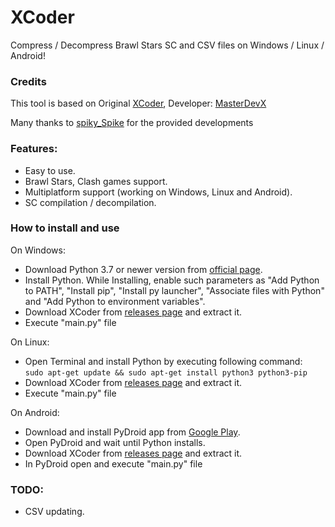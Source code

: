 # XCoder
Compress / Decompress Brawl Stars SC and CSV files on Windows / Linux / Android!

### Credits
This tool is based on Original <a href="https://github.com/MasterDevX/xcoder">XCoder</a>, Developer: <a href="https://github.com/MasterDevX">MasterDevX</a></br>

Many thanks to <a href="https://github.com/spiky-s">spiky_Spike</a> for the provided developments

### Features:
- Easy to use.
- Brawl Stars, Clash games support.
- Multiplatform support (working on Windows, Linux and Android).
- SC compilation / decompilation.

### How to install and use
On Windows:
- Download Python 3.7 or newer version from <a href="https://www.python.org/downloads/">official page</a>.
- Install Python. While Installing, enable such parameters as "Add Python to PATH", "Install pip", "Install py launcher", "Associate files with Python" and "Add Python to environment variables".
- Download XCoder from <a href="https://github.com/MasterDevX/XCoder/releases">releases page</a> and extract it.
- Execute "main.py" file</br>

On Linux:
- Open Terminal and install Python by executing following command:</br>
```sudo apt-get update && sudo apt-get install python3 python3-pip```
- Download XCoder from <a href="https://github.com/MasterDevX/XCoder/releases">releases page</a> and extract it.
- Execute "main.py" file

On Android:
- Download and install PyDroid app from <a href="https://play.google.com/store/apps/details?id=ru.iiec.pydroid3">Google Play</a>.
- Open PyDroid and wait until Python installs.
- Download XCoder from <a href="https://github.com/MasterDevX/XCoder/releases">releases page</a> and extract it.
- In PyDroid open and execute "main.py" file</br>

### TODO:
- CSV updating.
